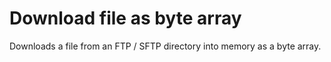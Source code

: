 # Download file as byte array

Downloads a file from an FTP / SFTP directory into memory as a byte array.